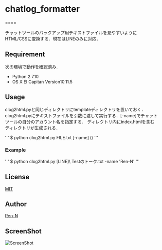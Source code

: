 # chatlog_formatter
====

チャットツールのバックアップ用テキストファイルを見やすいようにHTML/CSSに変換する．現在はLINEのみに対応．

## Requirement

次の環境で動作を確認済み．
 - Python 2.7.10
 - OS X El Capitan Version10.11.5

## Usage
clog2html.pyと同じディレクトリにtemplateディレクトリを置いておく．
clog2html.pyにテキストファイルを引数に渡して実行する．[-name]でチャットツールの自分のアカウント名を指定する．
ディレクトリ内にindex.htmlを含むディレクトリが生成される．

'''
$ python clog2html.py FILE.txt [-name] (<AccountName>)
'''

### Example
'''
$ python clog2html.py \[LINE\]\ Testのトーク.txt -name 'Ren-N'
'''

## License

[MIT](https://github.com/tcnksm/tool/blob/master/LICENCE)

## Author

[Ren-N](https://github.com/Ren-N)

## ScreenShot

![ScreenShot](https://github.com/Ren-N/chatlog_formatter/images/sample.png)
